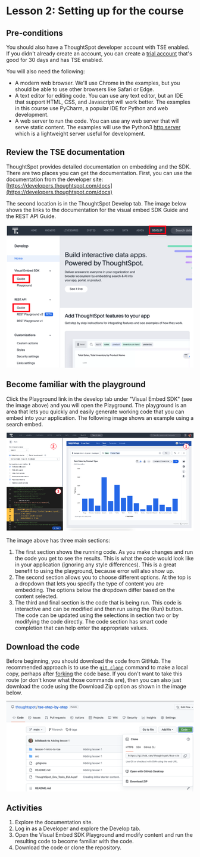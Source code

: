 # Lesson 2: Setting up for the course

## Pre-conditions

You should also have a ThoughtSpot developer account with TSE enabled.  If you didn't already create an account, you can create a [trial account](https://www.thoughtspot.com/trial) that's good for 30 days and has TSE enabled.  

You will also need the following:

* A modern web browser.  We'll use Chrome in the examples, but you should be able to use other browsers like Safari or Edge.
* A text editor for editing code.  You can use any text editor, but an IDE that support HTML, CSS, and Javascript will work better.  The examples in this course use PyCharm, a popular IDE for Python and web development.
* A web server to run the code.  You can use any web server that will serve static content.  The examples will use the Python3 [http.server](https://docs.python.org/3/library/http.server.html) which is a lightweight server useful for development.

## Review the TSE documentation

ThoughtSpot provides detailed documentation on embedding and the SDK.  There are two places you can get the documentation.  First, you can use the documentation from the developer site: [https://developers.thoughtspot.com/docs](https://developers.thoughtspot.com/docs)

The second location is in the ThoughtSpot Develop tab.  The image below shows the links to the documentation for the visual embed SDK Guide and the REST API Guide.  

![Access the guides from ThoughtSpot](images/doc-links.png)

## Become familiar with the playground

Click the Playground link in the develop tab under "Visual Embed SDK" (see the image above) and you will open the Playground.  The playground is an area that lets you quickly and easily generate working code that you can embed into your application.  The following image shows an example using a search embed.  

![Using the playground to generate code](images/playground-search.png)

The image above has three main sections:

1. The first section shows the running code.  As you make changes and run the code you get to see the results.  This is what the code would look like in your application (ignoring any style differences).  This is a great benefit to using the playground, because error will also show up.
2. The second section allows you to choose different options.  At the top is a dropdown that lets you specify the type of content you are embedding.  The options below the dropdown differ based on the content selected.  
3. The third and final section is the code that is being run.  This code is interactive and can be modified and then run using the (Run) button.  The code can be updated using the selections in section two or by modifying the code directly.  The code section has smart code completion that can help enter the appropriate values.

## Download the code

Before beginning, you should download the code from GitHub.  The recommended approach is to use the [`git clone`](https://github.com/git-guides/git-clone) command to make a local copy, perhaps after [forking](https://docs.github.com/en/get-started/quickstart/fork-a-repo) the code base.  If you don't want to take this route (or don't know what those commands are), then you can also just download the code using the Download Zip option as shown in the image below.

![Download from GitHub](images/download-git.png)

## Activities

1. Explore the documentation site.
2. Log in as a Developer and explore the Develop tab.
3. Open the Visual Embed SDK Playground and modify content and run the resulting code to become familiar with the code. 
4. Download the code or clone the repository.  
